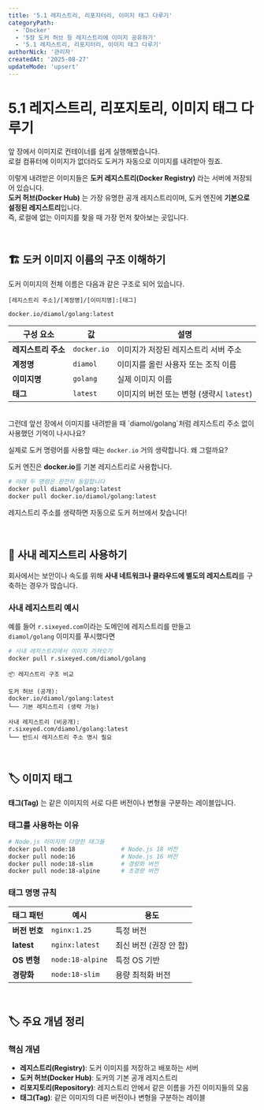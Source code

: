 ```yaml
---
title: '5.1 레지스트리, 리포지터리, 이미지 태그 다루기'
categoryPath:
  - 'Docker'
  - '5장 도커 허브 등 레지스트리에 이미지 공유하기'
  - '5.1 레지스트리, 리포지터리, 이미지 태그 다루기'
authorNick: '관리자'
createdAt: '2025-08-27'
updateMode: 'upsert'
---
```


# 5.1 레지스트리, 리포지토리, 이미지 태그 다루기

앞 장에서 이미지로 컨테이너를 쉽게 실행해봤습니다.  
로컬 컴퓨터에 이미지가 없더라도 도커가 자동으로 이미지를 내려받아 줬죠.

이렇게 내려받은 이미지들은 **도커 레지스트리(Docker Registry)** 라는 서버에 저장되어 있습니다.  
**도커 허브(Docker Hub)** 는 가장 유명한 공개 레지스트리이며, 도커 엔진에 **기본으로 설정된 레지스트리**입니다.  
 즉, 로컬에 없는 이미지를 찾을 때 가장 먼저 찾아보는 곳입니다.

<br/>

## 🏗️ 도커 이미지 이름의 구조 이해하기

도커 이미지의 전체 이름은 다음과 같은 구조로 되어 있습니다.

```
[레지스트리 주소]/[계정명]/[이미지명]:[태그]
```

```bash
docker.io/diamol/golang:latest
```

| 구성 요소           | 값          | 설명                                      |
| ------------------- | ----------- | ----------------------------------------- |
| **레지스트리 주소** | `docker.io` | 이미지가 저장된 레지스트리 서버 주소      |
| **계정명**          | `diamol`    | 이미지를 올린 사용자 또는 조직 이름       |
| **이미지명**        | `golang`    | 실제 이미지 이름                          |
| **태그**            | `latest`    | 이미지의 버전 또는 변형 (생략시 `latest`) |

<br/>
그런데 앞선 장에서 이미지를 내려받을 때 `diamol/golang`처럼 레지스트리 주소 없이 사용했던 기억이 나시나요?

실제로 도커 명령어를 사용할 때는 `docker.io` 거의 생략합니다. 왜 그럴까요?

도커 엔진은 <strong>docker.io</strong>를 기본 레지스트리로 사용합니다.

```bash
# 아래 두 명령은 완전히 동일합니다
docker pull diamol/golang:latest
docker pull docker.io/diamol/golang:latest
```

레지스트리 주소를 생략하면 자동으로 도커 허브에서 찾습니다!

<br/>

## 🏢 사내 레지스트리 사용하기

회사에서는 보안이나 속도를 위해 **사내 네트워크나 클라우드에 별도의 레지스트리**를 구축하는 경우가 많습니다.

### 사내 레지스트리 예시

예를 들어 `r.sixeyed.com`이라는 도메인에 레지스트리를 만들고  
`diamol/golang` 이미지를 푸시했다면

```bash
# 사내 레지스트리에서 이미지 가져오기
docker pull r.sixeyed.com/diamol/golang
```

```
📦 레지스트리 구조 비교

도커 허브 (공개):
docker.io/diamol/golang:latest
└── 기본 레지스트리 (생략 가능)

사내 레지스트리 (비공개):
r.sixeyed.com/diamol/golang:latest
└── 반드시 레지스트리 주소 명시 필요
```

<br/>

## 🏷️ 이미지 태그

**태그(Tag)** 는 같은 이미지의 서로 다른 버전이나 변형을 구분하는 레이블입니다.

### 태그를 사용하는 이유

```bash
# Node.js 이미지의 다양한 태그들
docker pull node:18             # Node.js 18 버전
docker pull node:16             # Node.js 16 버전
docker pull node:18-slim        # 경량화 버전
docker pull node:18-alpine      # 초경량 버전
```

### 태그 명명 규칙

| 태그 패턴     | 예시             | 용도                   |
| ------------- | ---------------- | ---------------------- |
| **버전 번호** | `nginx:1.25`     | 특정 버전              |
| **latest**    | `nginx:latest`   | 최신 버전 (권장 안 함) |
| **OS 변형**   | `node:18-alpine` | 특정 OS 기반           |
| **경량화**    | `node:18-slim`   | 용량 최적화 버전       |

<br/>

## 🏷️ 주요 개념 정리

### 핵심 개념

- **레지스트리(Registry)**: 도커 이미지를 저장하고 배포하는 서버
- **도커 허브(Docker Hub)**: 도커의 기본 공개 레지스트리
- **리포지토리(Repository)**: 레지스트리 안에서 같은 이름을 가진 이미지들의 모음
- **태그(Tag)**: 같은 이미지의 다른 버전이나 변형을 구분하는 레이블

<br/>
